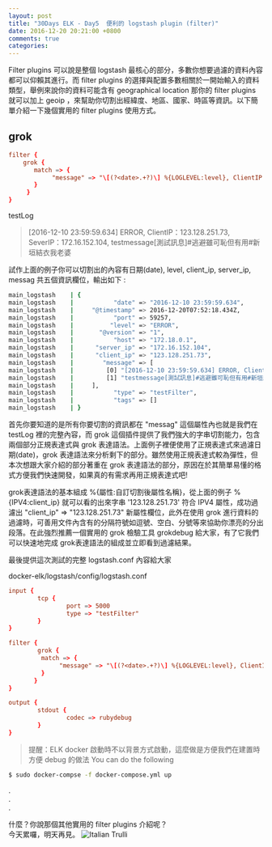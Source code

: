 ```yaml
---
layout: post
title: "30Days ELK - Day5  便利的 logstash plugin (filter)"
date: 2016-12-20 20:21:00 +0800
comments: true
categories: 
---
```



Filter plugins 可以說是整個 logstash 最核心的部分，多數你想要過濾的資料內容都可以仰賴其進行。而 filter plugins 的選擇與配置多數相關於一開始輸入的資料類型，舉例來說你的資料可能含有 geographical location 那你的 filter plugins 就可以加上 geoip ，來幫助你切割出經緯度、地區、國家、時區等資訊。以下簡單介紹一下幾個實用的 filter plugins 使用方式。

## grok

```toml
filter {
    grok {
       match => {
            "message" => "\[(?<date>.+?)\] %{LOGLEVEL:level}, ClientIP：%{IPV4:client_ip}, SeverIP：%{IPV4:server_ip}, %{GREEDYDATA:message}"
       }
     }
}
```

testLog
>[2016-12-10 23:59:59.634] ERROR, ClientIP：123.128.251.73, SeverIP：172.16.152.104, testmessage[測試訊息]#逃避雖可恥但有用#新垣結衣我老婆

試作上面的例子你可以切割出的內容有日期(date), level, client_ip, server_ip, messag 共五個資訊欄位，輸出如下 :

```bash
main_logstash    | {
main_logstash    |           "date" => "2016-12-10 23:59:59.634",
main_logstash    |     "@timestamp" => 2016-12-20T07:52:18.434Z,
main_logstash    |           "port" => 59257,
main_logstash    |          "level" => "ERROR",
main_logstash    |       "@version" => "1",
main_logstash    |           "host" => "172.18.0.1",
main_logstash    |      "server_ip" => "172.16.152.104",
main_logstash    |      "client_ip" => "123.128.251.73",
main_logstash    |        "message" => [
main_logstash    |         [0] "[2016-12-10 23:59:59.634] ERROR, ClientIP：122.118.251.72, SeverIP：173.14.162.104, testmessage[測試訊息]#逃避雖可恥但有用#新垣結衣我老婆",
main_logstash    |         [1] "testmessage[測試訊息]#逃避雖可恥但有用#新垣結衣我老婆"
main_logstash    |     ],
main_logstash    |           "type" => "testFilter",
main_logstash    |           "tags" => []
main_logstash    | }
```

首先你要知道的是所有你要切割的資訊都在 "messag" 這個屬性內也就是我們在 testLog 裡的完整內容，而 grok 這個插件提供了我們強大的字串切割能力，包含兩個部分正規表達式與 grok 表達語法。上面例子裡便使用了正規表達式來過濾日期(date)，grok 表達語法來分析剩下的部分。雖然使用正規表達式較為彈性，但本次想跟大家介紹的部分著重在 grok 表達語法的部分，原因在於其簡單易懂的格式方便我們快速開發，如果真的有需求再用正規表達式吧!

grok表達語法的基本組成 %{屬性:自訂切割後屬性名稱}，從上面的例子 %{IPV4:client_ip} 就可以看的出來字串 '123.128.251.73' 符合 IPV4 屬性，成功過濾出 "client_ip" => "123.128.251.73" 新屬性欄位，此外在使用 grok 進行資料的過濾時，可善用文件內含有的分隔符號如逗號、空白、分號等來協助你漂亮的分出段落。在此強烈推薦一個實用的 grok 檢驗工具 grokdebug 給大家，有了它我們可以快速地完成 grok表達語法的組成並立即看到過濾結果。

最後提供這次測試的完整 logstash.conf 內容給大家

docker-elk/logstash/config/logstash.conf

```toml
input {
        tcp {
                port => 5000
                type => "testFilter"
        }
}

filter {
        grok {
         match => {
              "message" => "\[(?<date>.+?)\] %{LOGLEVEL:level}, ClientIP：%{IPV4:client_ip}, SeverIP：%{IPV4:server_ip}, %{GREEDYDATA:message}"
         }
       }
}

output {
        stdout {
                codec => rubydebug
        }
}
```

>提醒：ELK docker 啟動時不以背景方式啟動，這麼做是方便我們在建置時方便 debug 的做法
You can do the following

```bash
$ sudo docker-compse -f docker-compose.yml up
```

.  
.  
.  

什麼？你說那個其他實用的 filter plugins 介紹呢？  
今天累囉，明天再見。 <img src="https://ithelp.ithome.com.tw/images/emoticon/emoticon29.gif" alt="Italian Trulli">
